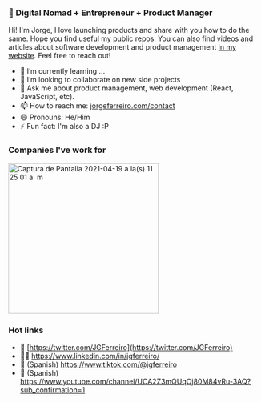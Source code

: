 ### 👋 Digital Nomad + Entrepreneur + Product Manager

Hi! I'm Jorge, I love launching products and share with you how to do the same. Hope you find useful my public repos. You can also find videos and articles about software development and product management [in my website](https://jorgeferreiro.com/). Feel free to reach out!

- 🌱 I’m currently learning ...
- 👯 I’m looking to collaborate on new side projects
- 💬 Ask me about product management, web development (React, JavaScript, etc).
- 📫 How to reach me: [jorgeferreiro.com/contact](https://jorgeferreiro.com/contact)
- 😄 Pronouns: He/Him
- ⚡ Fun fact: I'm also a DJ :P

### Companies I've work for

<img width="300" alt="Captura de Pantalla 2021-04-19 a la(s) 11 25 01 a  m" src="https://user-images.githubusercontent.com/7242959/115213525-e3927e80-a101-11eb-8b99-8e26e7e2f659.png">


### Hot links

- 🐣 [https://twitter.com/JGFerreiro](https://twitter.com/JGFerreiro)
- 👨‍💼 https://www.linkedin.com/in/jgferreiro/
- 🎥 (Spanish) https://www.tiktok.com/@jgferreiro
- 🔴 (Spanish) https://www.youtube.com/channel/UCA2Z3mQUqOj80M84vRu-3AQ?sub_confirmation=1 
